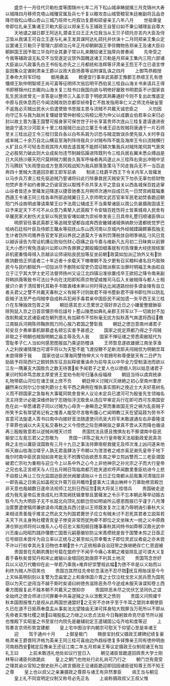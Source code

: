 <!-- { "loadSidebar": true } -->
　　盛京十一月往代贝勒杜度等围锦州七年二月下松山城承畴就擒三月克锦州大寿以城降四月移师克塔山城殱官属及兵七千复以礟攻杏山城管粮官朱廷榭副将吕品竒降尽毁松山塔山杏山三城乃班师七月叙功复爵和硕睿亲王八年八月
　　世祖章皇帝即位礼亲王集诸王贝勒大臣议以郑亲王与王辅政王自誓曰如不秉公辅理妄自尊大
　　天地谴之越日郡王阿达礼潜语王曰王正大位我当从王贝子硕托亦言内大臣及侍卫皆从我谋王可自立王遂与礼亲王发其谋阿达礼硕托并伏诛十二月同郑亲王集众定议罢诸王贝勒贝子管理六部顺治元年正月却朝鲜国王李倧餽物告郑亲王及诸大臣曰朝鲜国王因予取江华岛时全其妻子常以礼来餽较诸王独厚向曽奏闻
　　先帝受之今我等辅政谊无私交不当受遂定议禁外国餽送诸王贝勒是月郑亲王集内三院六部诸大臣谕以凡政事先白王书衔名亦先之三月都统和洛辉等讦肃亲王怨王不立已语言悖妄因集众定谳削肃亲王爵以议政大臣扬善等谄附谋乱诛之四月
　　上御笃恭殿授王奉命大将军印给
　　御用纛盖
　　敕便宜行事率武英郡王豫郡王恭顺王孔有徳懐顺王耿仲明智顺王尚可喜等征明师次翁后明平西伯吴三桂自山海关书来请兵王得书即移锦州红衣礟向山海关复三桂书曰我国向欲与明修好屡致书明君臣不计国家丧乱生民涂炭曾无一言答是以整师三入盖示意于明欲其熟筹通好今则不复出此惟底定中原与民休息而已今闻流贼攻防京都崇祯帝亡不胜发指用率仁义之师沈舟破釡誓不返旌必灭贼出民水火伯遣使致书思报主恩与流贼不共戴天诚忠臣之
　　义勿因向守辽东与我为敌尚复懐疑昔管仲射桓公钩桓公用为仲父以成霸业伯若率众来归必封以故土晋为藩王国讐可报身家可保世世子孙长享富贵师次连山三桂复遣请速进夜驰逾宁逺次沙河距关十里三桂报贼已出边立寨王令诸王迎击败贼将唐通于一片石师至关三桂出迎王令三桂归营兵各以白布系肩为识恐与贼混致误杀使先驱入关时李自成率贼二十余万自北山横亘至海列阵待我兵少对贼布阵不能及海岸王令曰流贼横行乆犷且众不可轻击吾观其阵大相去逺首尾不能顾可鳞次集我兵对贼阵尾伺其气衰突之必胜努力破此则大业成矣勿违节制越伍躁进阵既列令三桂兵居右翼末悉众搏战是日大风扬沙蔽天咫尺莫辨贼力鬭良久我军呼噪者再风遂止从三桂阵右突出冲贼中坚万马腾跃飞矢雨堕自成方登髙冈观战知为我兵胆落急策马下冈走我兵无不一当百追奔四十里贼大溃遁回京都王即军前承
　　制进三桂爵平西王下令关内军人皆薙发以马步兵万隶三桂先驱追贼乃誓诸将曰此行除暴救民灭贼安天下勿杀无辜勿掠财物勿焚庐舍不如约者罪之仍谕官民以取残不杀共享太平之意自关以西各城保百姓逃窜山谷者皆还乡里薙发迎降遂以捷音驰奏五月朔师次通州自成已先一日焚宫阙载辎重西遁王令诸王同三桂各率所部追贼翼日王入京师明文武百官率军民老幼焚香跪迎朝阳门外设故明卤簿请乘辇王曰予法周公辅成王不当乘辇诸臣以周公负扆摄政固请王曰予来定天下不可不从众意乃乘辇入武英殿下令安辑百姓饬将士皆乘城毋入民舍有卒屠民家犬射伤犬主斩以徇民皆安堵如故为崇祯帝发丧三日具帝礼塟归顺诸臣俱以
　　明原官任事武英郡王等追贼至望都自成奔西安畿辅诸城俱纳款分遣都统觉罗巴哈纳石廷柱叶臣及侍郎王鼇永等招抚山东山西河南以京城内外经贼蹂躏鳏寡孤独无生计者饬所司赡养告官吏军民曰养民之道莫大于省刑罚薄税敛自明季祸乱刁风日竞以越诉诬告为常设机搆讼败俗伤财心窃痛之自今嘉与维新凡五月初二日昧爽以前罪无大小悉行宥免违谕兴讼即以所告罪罪之鬭殴婚田细事就有司告理重大经抚按结案非机密重情毋得入京越诉讼师诬陷良民加等反坐前朝政莫如加派辽饷外又有饷练饷数倍正供逺者二十年近者十余载天下嗷嗷朝不及夕更有召买粮料诸名目巧取殃民今与民约额赋外一切加派尽予删除如官吏仍混征暗派察实治罪时明福王朱由崧自立于江宁其大学士史可法督师扬州又设江北四镇沿淮徐置戍卒王欲招之降令南来副将韩拱薇等致书可法曰予向在沈阳即知燕京物望咸推司马后入关破贼得与都人士相接识介弟于清班曽托其勒手书致衷绪未审以何时得达比闻道路纷纷多谓金陵有自立者夫君父之讐不共戴天春秋之义有贼不讨则故君不得书塟新君不得书即位所以防乱臣贼子法至严也闯贼李自成称兵犯阙手毒君亲中国臣民不闻加遗一矢平西王吴三桂介在东陲独效包胥之哭
　　朝廷感其忠义念累世之宿好弃近日之小嫌爰整貔貅驱除狗鼠入京之日首崇懐宗帝后諡号卜塟山陵悉如典礼亲郡王将军以下一切故封不加改削勲戚文武诸臣咸在朝列恩礼有加耕市不惊秋毫无扰方拟秋髙气爽遣将西征檄江南联兵河朔陈师鞠旅戮力同心报乃君国之讐彰我
　　朝廷之徳岂意南州诸君子茍安旦夕弗审事机聊慕虚名顿忘实害予甚惑之
　　国家之抚定燕都乃得之于闯贼非取之于明朝也贼毁明朝之庙主辱及先人我
　　国家不惮征缮之劳悉索敝赋代为雪耻孝子仁人当如何感恩图报兹乃乘逆防稽诛
　　王师暂息遂欲雄据江南坐享渔人之利揆诸情理岂可谓平将以为天堑不能飞渡投鞭不足断流耶夫闯贼但为明朝祟耳未尝得罪于我
　　国家也徒以薄海同讐特伸大义今若拥号称尊便是天有二日俨为勍敌予将简西行之鋭转斾东征且拟释彼重诛命为前导夫以中华全力受制潢池而欲以江左一隅兼支大国胜负之数无待蓍矣予闻君子之爱人也以徳细人则以姑息诸君子果识时知命笃念故主厚爱贤王宜劝令削号归藩永绥福禄
　　朝廷当待以虞宾统承礼物带砺山河位在诸王侯上庶不负
　　朝廷伸义讨贼兴灭继絶之初心至南州羣彦翩然来仪则尔公尔侯列爵分土有平西之典例在惟执事实图利之挽近士大夫好髙树名义而不顾国家之急每有大事辄同筑舍昔宋人议论未定兵已渡河可为殷鉴先生领袖名流主持至计必能深维终始宁忍随俗浮沈取舍从违应早审定兵行在即可西可东南国安危在此一举愿诸君子同以讨贼为心毋贪一身瞬息之荣而重故国无穷之祸为乱臣贼子所笑予实有厚望焉记有之惟善人能受尽言敬布腹心伫闻明教江天在望延跂为劳书不宣意可法旋遣人答书曰南中向接好音法随遣使问讯吴大将军未敢遽通左右非委隆谊于草莽也诚以大夫无私交春秋之义今倥偬之际忽捧琬琰之章真不啻从天而降也循读再三殷殷致意若以逆贼尚稽天讨烦
　　贵国忧法且感且愧惧左右不察谓南中臣民媮安江左竟忘君父之怨敬为
　　贵国一详陈之我大行皇帝敬天法祖勤政爱民真尧舜之主也以庸臣误国致有三月十九日之事法待罪南枢救援无及师次淮上凶问遂来地坼天崩山枯海泣嗟乎人孰无君虽肆法于市朝以为泄泄者之戒亦奚足谢先皇帝于地下哉尔时南中臣民哀恸如丧考妣无不拊膺切齿欲悉东南之甲立剪凶讐而二三老臣谓国破君亡宗社为重相与迎立今上以系中外之心今上非他神宗之孙光宗之子而大行皇帝之兄也名正言顺天与人归五月朔日驾临南都万姓夹道欢呼声闻数里羣臣劝进今上悲不自胜让再让三仅允监国迨臣民伏阙屡请始以十五日正位南都从前鳯集河清瑞应非一即告庙之日紫云如盖祝文升霄万目共瞻欣盛事大江涌出柟梓十万章助修宫殿岂非天意也哉越数日遂命法视师江北刻日西征忽我大将吴三桂借兵
　　贵国破走逆成为我先皇帝后发丧成礼扫清宫阙抚辑羣黎且罢薙发之令示不忘本朝此等举动振古铄今凡为大明臣子无不长跽北向顶礼加额岂但如明谕所云感恩图报已乎谨于八月薄治筐篚遣使犒师兼欲请命鸿裁连兵西讨是以王师既发复次江淮乃辱明诲引春秋大义来相诘责善哉乎推言之然此文为列国君薨世子应立有贼未讨不忍死其君者立説耳若夫天下共主身殉社稷青宫皇子惨变非常而犹拘牵不即位之文坐昧大一统之义中原鼎沸仓猝出师将何以维系人心号召忠义紫阳纲目踵事春秋其间特书如莽移汉鼎光武中兴丕废山阳昭烈践祚懐愍亡国晋元嗣基徽钦防尘宋髙缵统是皆于国讐未剪之日亟正位号纲目未尝斥为自立率以正统与之甚至如元宗幸蜀太子即位灵武议者疵之亦未尝不许以行权幸其光复旧物也本朝世十六正统相承自治冠带之族继絶存亡仁恩遐被
　　贵国昔在先朝夙膺封号载在盟府宁不闻乎今痛心本朝之难驱除乱逆可谓大义复着于春秋矣昔契丹和宋止嵗输以金缯回纥助唐原不利其土地况
　　贵国笃念世好兵以义动万代瞻仰在此一举若乃乘我难弃好崇讐规此幅为徳不卒是以义始而以利终为贼人所窃笑也
　　贵国岂其然往先帝轸念潢池不忍尽戮抚互用贻误至今今上天纵英明刻刻以复讐为念庙堂之上和衷体国介胄之士饮泣枕戈忠义民兵愿为国死窃以为天亡逆闯当不越于斯时矣语曰树徳务滋除恶务尽今逆成未服天诛谍知卷土西秦方图报复此不独本朝不共戴天之恨抑亦
　　贵国除恶未尽之忧伏乞坚同仇之谊全始终之徳合师进讨问罪秦中共枭逆贼之头以泄敷天之愤则
　　贵国义问照燿千秋本国图报惟力是视从此两国世通盟好之无穷不亦休乎至于牛耳之盟则本朝使臣久已在道不日抵燕奉盘盂从事矣法北望陵庙无涕可挥身陷大戮罪当万死所以不即从先帝者实惟社稷之故曰竭股肱之力继之以忠贞法处今日鞠躬致命克尽臣节所以报也惟殿下实昭鉴之书至宣付内院先是畿辅初定王遣辅国公屯齐哈和度等迎
　　上驾奏言京师形势宜建都
　　皇上宅中图治宇内朝宗可慰天下仰望心至是率诸王
　　迎
　　驾于通州十月
　　上御皇极门
　　赐册宝封叔父摄政王建碑纪绩复豪格肃亲王爵晋阿济格为英亲王同三桂可喜由边外趋绥徳复多铎豫亲王同有徳仲明由河南趋西安贼定后豫亲王还征江南二年五月郑亲王等议定摄政王仪制视诸王有加礼王曰
　　上前未敢违礼他处如议行翌日入
　　朝见诸臣皆跪遂回舆责大学士刚林等曰诸臣何故跪此
　　皇上之朝门也他处行此礼尚可乃行之
　　朝门岂有竟受之理其谕众官知之御史赵开心疏言摄政王见诸臣跪迎即回因诸臣徒知尊王而不知王之尊
　　皇上也以叔父之亲兼摄政之尊原与诸王有异然羣臣
　　谒王当与朝见
　　皇上礼不同宜明定仪制又称号必先正名
　　上谕称摄政叔父王叔父惟
